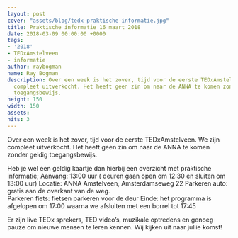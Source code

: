 ```yaml
---
layout: post
cover: "assets/blog/tedx-praktische-informatie.jpg"
title: Praktische informatie 16 maart 2018
date: 2018-03-09 00:00:00 +0000
tags:
- '2018'
- TEDxAmstelveen
- informatie
author: raybogman
name: Ray Bogman
description: Over een week is het zover, tijd voor de eerste TEDxAmstelveen. We zijn
  compleet uitverkocht. Het heeft geen zin om naar de ANNA te komen zonder geldig
  toegangsbewijs.
height: 150
width: 150
assets:  
hits: 3
---
```


Over een week is het zover, tijd voor de eerste TEDxAmstelveen. We zijn compleet uitverkocht. Het heeft geen zin om naar de ANNA te komen zonder geldig toegangsbewijs.

Heb je wel een geldig kaartje dan hierbij een overzicht met praktische informatie;
Aanvang: 13:00 uur ( deuren gaan open om 12:30 en sluiten om 13:00 uur)
Locatie: ANNA Amstelveen, Amsterdamseweg 22
Parkeren auto: gratis aan de overkant van de weg.  
Parkeren fiets: fietsen parkeren voor de deur
Einde: het programma is afgelopen om 17:00 waarna we afsluiten met een borrel tot 17:45

Er zijn live TEDx sprekers, TED video’s, muzikale optredens en genoeg pauze om nieuwe mensen te leren kennen. Wij kijken uit naar jullie komst!
